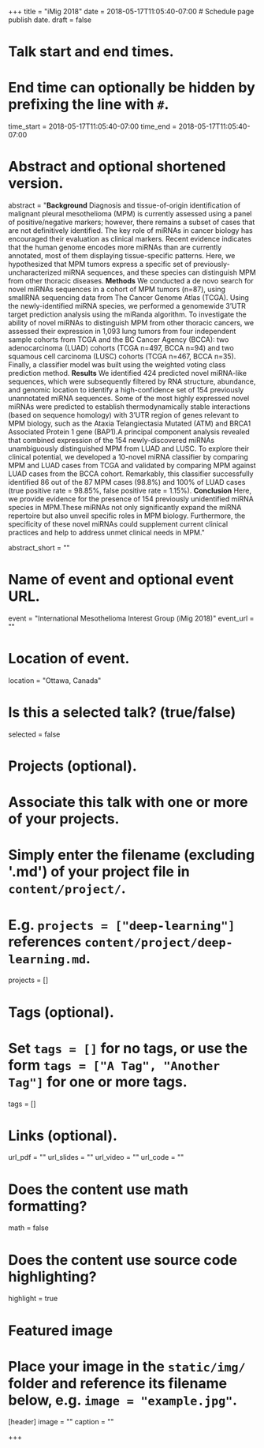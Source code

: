 +++
title = "iMig 2018"
date = 2018-05-17T11:05:40-07:00  # Schedule page publish date.
draft = false

# Talk start and end times.
#   End time can optionally be hidden by prefixing the line with `#`.
time_start = 2018-05-17T11:05:40-07:00
time_end = 2018-05-17T11:05:40-07:00

# Abstract and optional shortened version.
abstract = "**Background** Diagnosis and tissue-of-origin identification of malignant pleural mesothelioma (MPM) is currently assessed using a panel of positive/negative markers; however, there remains a subset of cases that are not definitively identified. The key role of miRNAs in cancer biology has encouraged their evaluation as clinical markers. Recent evidence indicates that the human genome encodes more miRNAs than are currently annotated, most of them displaying tissue-specific patterns. Here, we hypothesized that MPM tumors express a specific set of previously-uncharacterized miRNA sequences, and these species can distinguish MPM from other thoracic diseases. **Methods** We conducted a de novo search for novel miRNAs sequences in a cohort of MPM tumors (n=87), using smallRNA sequencing data from The Cancer Genome Atlas (TCGA). Using the newly-identified miRNA species, we performed a genomewide 3’UTR target prediction analysis using the miRanda algorithm. To investigate the ability of novel miRNAs to distinguish MPM from other thoracic cancers, we assessed their expression in 1,093 lung tumors from four independent sample cohorts from TCGA and the BC Cancer Agency (BCCA): two adenocarcinoma (LUAD) cohorts (TCGA n=497, BCCA n=94) and two squamous cell carcinoma (LUSC) cohorts (TCGA n=467, BCCA n=35). Finally, a classifier model was built using the weighted voting class prediction method. **Results** We identified 424 predicted novel miRNA-like sequences, which were subsequently filtered by RNA structure, abundance, and genomic location to identify a high-confidence set of 154 previously unannotated miRNA sequences. Some of the most highly expressed novel miRNAs were predicted to establish thermodynamically stable interactions (based on sequence homology) with 3’UTR region of genes relevant to MPM biology, such as the Ataxia Telangiectasia Mutated (ATM) and BRCA1 Associated Protein 1 gene (BAP1).A principal component analysis revealed that combined expression of the 154 newly-discovered miRNAs unambiguously distinguished MPM from LUAD and LUSC. To explore their clinical potential, we developed a 10-novel miRNA classifier by comparing MPM and LUAD cases from TCGA and validated by comparing MPM against LUAD cases from the BCCA cohort. Remarkably, this classifier successfully identified 86 out of the 87 MPM cases (98.8%) and 100% of LUAD cases (true positive rate = 98.85%, false positive rate = 1.15%). **Conclusion** Here, we provide evidence for the presence of 154 previously unidentified miRNA species in MPM.These miRNAs not only significantly expand the miRNA repertoire but also unveil specific roles in MPM biology. Furthermore, the specificity of these novel miRNAs could supplement current clinical practices and help to address unmet clinical needs in MPM."  

abstract_short = ""

# Name of event and optional event URL.
event = "International Mesothelioma Interest Group (iMig 2018)"
event_url = ""

# Location of event.
location = "Ottawa, Canada"

# Is this a selected talk? (true/false)
selected = false

# Projects (optional).
#   Associate this talk with one or more of your projects.
#   Simply enter the filename (excluding '.md') of your project file in `content/project/`.
#   E.g. `projects = ["deep-learning"]` references `content/project/deep-learning.md`.
projects = []

# Tags (optional).
#   Set `tags = []` for no tags, or use the form `tags = ["A Tag", "Another Tag"]` for one or more tags.
tags = []

# Links (optional).
url_pdf = ""
url_slides = ""
url_video = ""
url_code = ""

# Does the content use math formatting?
math = false

# Does the content use source code highlighting?
highlight = true

# Featured image
# Place your image in the `static/img/` folder and reference its filename below, e.g. `image = "example.jpg"`.
[header]
image = ""
caption = ""

+++
